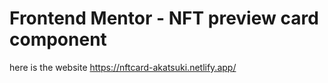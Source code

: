 # Frontend Mentor - NFT preview card component
here is the website
https://nftcard-akatsuki.netlify.app/
